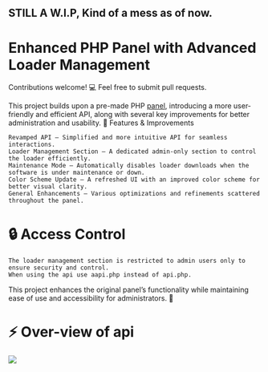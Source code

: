 ## STILL A W.I.P, Kind of a mess as of now.
# Enhanced PHP Panel with Advanced Loader Management

Contributions welcome! 💻 Feel free to submit pull requests.

This project builds upon a pre-made PHP [panel](https://github.com/znixbtw/php-panel-v2), introducing a more user-friendly and efficient API, along with several key improvements for better administration and usability.
🔹 Features & Improvements

    Revamped API – Simplified and more intuitive API for seamless interactions.
    Loader Management Section – A dedicated admin-only section to control the loader efficiently.
    Maintenance Mode – Automatically disables loader downloads when the software is under maintenance or down.
    Color Scheme Update – A refreshed UI with an improved color scheme for better visual clarity.
    General Enhancements – Various optimizations and refinements scattered throughout the panel.

# 🔒 Access Control

    The loader management section is restricted to admin users only to ensure security and control. 
    When using the api use aapi.php instead of api.php.

This project enhances the original panel’s functionality while maintaining ease of use and accessibility for administrators. 🚀

# ⚡ Over-view of api


<img src="https://camo.githubusercontent.com/f59b9bc008b9c10dd52467bb899ebadf9bd0564cd5bcf21452997ea2a361943f/68747470733a2f2f692e696d6775722e636f6d2f56423269616c382e706e67"/>

